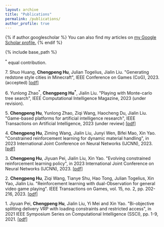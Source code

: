 ```yaml
---
layout: archive
title: "Publications"
permalink: /publications/
author_profile: true
---
```


{% if author.googlescholar %}
  You can also find my articles on <u><a href="{{author.googlescholar}}">my Google Scholar profile</a>.</u>
{% endif %}

{% include base_path %}

<!-- {% assign total_items = site.publications.size %}
{% for post in site.publications reversed %}
    {% assign index = total_items | minus: forloop.index0 %} 
  <p>{{ index }}.     {% assign citation_parts = post.citation | split: ', ' %}
  {% for part in citation_parts %}
    {% if part contains "Chengpeng Hu" %}
      {% if part contains "and Chengpeng Hu" %}
        {% assign authors = part | split: ' and ' %}
        {% for author in authors %}
          {% if author == "Chengpeng Hu" %}
            <strong>{{ author }}</strong>{% unless forloop.last %}, {% endunless %}
          {% else %}
            {{ author }}{% unless forloop.last %}, {% endunless %}
          {% endif %}
        {% endfor %}
      {% else %}
        <strong>{{ part }}</strong>{% unless forloop.last %}, {% endunless %}
      {% endif %}
    {% else %}
      {{ part }}{% unless forloop.last %}, {% endunless %}
    {% endif %}
  {% endfor %} 
  {% if post.paperurl %}
  <a  href="{{ post.paperurl }}"><u>[pdf]</u></a>
        {% else %}
      {% endif %}
  
  </p>
{% endfor %} -->
<p><sup>*</sup> equal contribution.</p>
<!-- <p>9. <b>Chengpeng Hu</b>, Ziming Wang, Jialin Liu and Xin Yao. “Dynamic material handling through adaptive constrained
evolutionary learning”, 2023 (on-going). </p> -->
<p>7. Shuo Huang, <b>Chengpeng Hu</b>, Julian Togelius, Jialin Liu. "Generating redstone style cities in Minecraft", IEEE
Conference on Games (CoG), 2023. (accepted) 
<a href='https://arxiv.org/pdf/2307.09777.pdf'>[pdf]</a>
</p>

<p>6. Yunlong Zhao<sup>*</sup>, <b>Chengpeng Hu<sup>*</sup></b>, Jialin Liu. "Playing with Monte-carlo tree search", IEEE Computational Intelligence Magazine, 2023 (under revision). 
<!-- <a href=>[pdf]</a> -->
</p>

<p>5. <b>Chengpeng Hu</b>, Yunlong Zhao, Ziqi Wang, Haocheng Du, Jialin Liu. "Game-based platforms for artificial
intelligence research", IEEE Transactions on Artificial Intelligence, 2023 (under review) 
<a href='https://arxiv.org/pdf/2304.13269.pdf'>[pdf]</a>
</p>

<p>4. <b>Chengpeng Hu</b>, Ziming Wang, Jialin Liu, Junyi Wen, Bifei Mao, Xin Yao. "Constrained reinforcement learning for
dynamic material handling", in 2023 International Joint Conference on Neural Networks (IJCNN), 2023.
<a href='https://arxiv.org/pdf/2305.13824.pdf'>[pdf]</a>
</p>

<p>3. <b>Chengpeng Hu</b>, Jiyuan Pei, Jialin Liu, Xin Yao. "Evolving constrained reinforcement learning policy", in 2023
International Joint Conference on Neural Networks (IJCNN), 2023.
<a href='https://arxiv.org/pdf/2304.09869.pdf'>[pdf]</a>
 </p>
 
<p>2. <b>Chengpeng Hu</b>, Ziqi Wang, Tianye Shu, Hao Tong, Julian Togelius, Xin Yao, Jialin Liu. "Reinforcement learning
with dual-Observation for general video game playing". IEEE Transactions on Games, vol. 15, no. 2, pp. 202-216, 2023. 
<a href='https://ieeexplore.ieee.org/stamp/stamp.jsp?arnumber=9748033'>[pdf]</a>
</p>
<!-- <p>2.  Hao Tong, Qingquan Zhang, <b>Chengpeng Hu</b>, Xudong Feng, Feng Wu and Jialin Liu. “Simpler is sometimes better:
A dynamic aero-engine calibration study”, in 2022 International Conference on Sensing and Imaging (ICSI).
Springer, Cham, pp. 343-352, 2022.</p> -->
<p>1. Jiyuan Pei, <b>Chengpeng Hu</b>, Jialin Liu, Yi Mei and Xin Yao. "Bi-objective splitting delivery VRP with loading
constraints and restricted access", in 2021 IEEE Symposium Series on Computational Intelligence (SSCI), pp. 1-9, 2021.   
<a href='https://aingames.cn/publication/pdffiles/SSCI2021_3L_SDVRP.pdf'>[pdf]</a>
 </p>